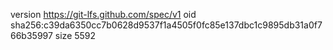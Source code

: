 version https://git-lfs.github.com/spec/v1
oid sha256:c39da6350cc7b0628d9537f1a4505f0fc85e137dbc1c9895db31a0f766b35997
size 5592

